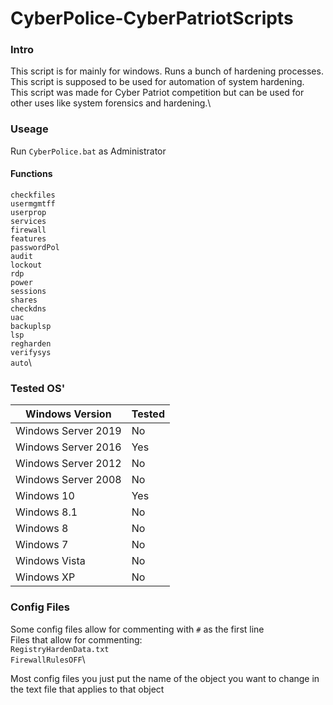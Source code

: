 # CyberPolice-CyberPatriotScripts
### Intro
This script is for mainly for windows. Runs a bunch of hardening processes.\
This script is supposed to be used for automation of system hardening.\
This script was made for Cyber Patriot competition but can be used for other uses like system forensics and hardening.\

### Useage
Run `CyberPolice.bat` as Administrator

#### Functions
```checkfiles```\
```usermgmtff```\
```userprop```\
```services```\
```firewall```\
```features```\
```passwordPol```\
```audit```\
```lockout```\
```rdp```\
```power```\
```sessions```\
```shares```\
```checkdns```\
```uac```\
```backuplsp```\
```lsp```\
```regharden```\
```verifysys```\
```auto```\

### Tested OS'
| Windows Version   | Tested        | 
| ------------- |---------------| 
| Windows Server 2019 | No | 
| Windows Server 2016 | Yes |
| Windows Server 2012 | No |
| Windows Server 2008 | No |
| Windows 10     | Yes |
| Windows 8.1 | No | 
| Windows 8 | No |
| Windows 7 | No |
| Windows Vista | No |
| Windows XP | No |

### Config Files

Some config files allow for commenting with `#` as the first line\
Files that allow for commenting:\
```RegistryHardenData.txt```\
```FirewallRulesOFF```\

Most config files you just put the name of the object you want to change in the text file that applies to that object
